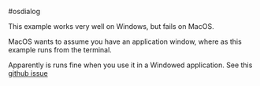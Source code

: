 #osdialog

This example works very well on Windows, but fails on MacOS.

MacOS wants to assume you have an application window, where as this example runs from the terminal.

Apparently is runs fine when you use it in a Windowed application. See this [github issue](https://github.com/AndrewBelt/osdialog/issues/18)
